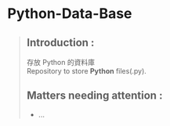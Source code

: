 # Python-Data-Base  
> ## Introduction :  
> 存放 Python 的資料庫  
> Repository to store **Python** files(.py).  
> ## Matters needing attention :  
> - ...
